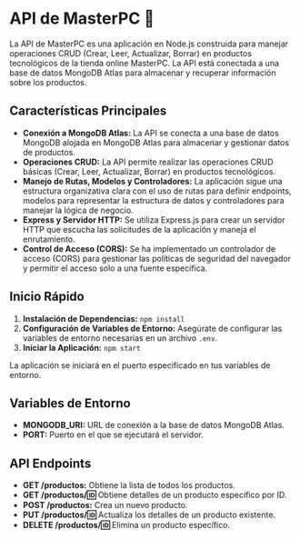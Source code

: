 # API de MasterPC 🚀

La API de MasterPC es una aplicación en Node.js construida para manejar operaciones CRUD (Crear, Leer, Actualizar, Borrar) en productos tecnológicos de la tienda online MasterPC. La API está conectada a una base de datos MongoDB Atlas para almacenar y recuperar información sobre los productos.

## Características Principales

- **Conexión a MongoDB Atlas:** La API se conecta a una base de datos MongoDB alojada en MongoDB Atlas para almacenar y gestionar datos de productos.
- **Operaciones CRUD:** La API permite realizar las operaciones CRUD básicas (Crear, Leer, Actualizar, Borrar) en productos tecnológicos.
- **Manejo de Rutas, Modelos y Controladores:** La aplicación sigue una estructura organizativa clara con el uso de rutas para definir endpoints, modelos para representar la estructura de datos y controladores para manejar la lógica de negocio.
- **Express y Servidor HTTP:** Se utiliza Express.js para crear un servidor HTTP que escucha las solicitudes de la aplicación y maneja el enrutamiento.
- **Control de Acceso (CORS):** Se ha implementado un controlador de acceso (CORS) para gestionar las políticas de seguridad del navegador y permitir el acceso solo a una fuente específica.

## Inicio Rápido

1. **Instalación de Dependencias:** `npm install`
2. **Configuración de Variables de Entorno:** Asegúrate de configurar las variables de entorno necesarias en un archivo `.env`.
3. **Iniciar la Aplicación:** `npm start`

La aplicación se iniciará en el puerto especificado en tus variables de entorno.

## Variables de Entorno

- **MONGODB_URI:** URL de conexión a la base de datos MongoDB Atlas.
- **PORT:** Puerto en el que se ejecutará el servidor.

## API Endpoints

- **GET /productos:** Obtiene la lista de todos los productos.
- **GET /productos/:id:** Obtiene detalles de un producto específico por ID.
- **POST /productos:** Crea un nuevo producto.
- **PUT /productos/:id:** Actualiza los detalles de un producto existente.
- **DELETE /productos/:id:** Elimina un producto específico.
